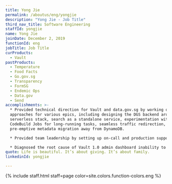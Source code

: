 ```yaml
---
title: Yong Jie
permalink: /aboutus/eng/yongjie
description: "Yong Jie - Job Title"
third_nav_title: Software Engineering
staffId: yongjie
name: Yong Jie
joinDate: December 2, 2019
functionId: eng
jobTitle: Job Title
curProducts:
  - Vault
pastProducts:
  - Temperature
  - Food Facts
  - Go.gov.sg
  - Transparency
  - FormSG
  - Endemic Ops
  - Data.gov
  - Send
accomplishments: >-
  * Provided technical direction for Vault and data.gov.sg by working on
  approaches for various epics, including designing the DGS backend around a
  serverless stack, search as a standalone service, experimentation with
  CodeBuild Jobs for long-running tasks, seamless traffic redirection, and
  pre-emptive metadata migration away from DynamoDB.

  * Provided team leadership by setting up on-call and production support rotation model for Vault team to address knowledge silos and maintenance work distribution

  * Diagnosed the root cause of Vault 1.0 admin dashboard inability to load being the rapid expansion of audit logs and automated the transfer of API-generated logs to CloudWatch, reducing the amount of logs by 90% and restoring services back to normal. 
quote: Life is beautiful. It’s about giving. It’s about family.
linkedinId: yongjie

---
```


{% include staff.html staff=page color=site.colors.function-colors.eng %}
